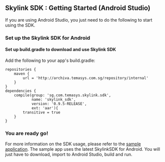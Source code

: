 ## Skylink SDK : Getting Started (Android Studio)

If you are using Android Studio, you just need to do the following to
start using the SDK.

### Set up the Skylink SDK for Android

#### Set up build.gradle to download and use Skylink SDK

Add the following to your app's build.gradle:

    repositories {
        maven {
            url = 'http://archiva.temasys.com.sg/repository/internal'
        }
    }
    dependencies {
        compile(group: 'sg.com.temasys.skylink.sdk',
                name: 'skylink_sdk',
                version: '0.9.5-RELEASE',
                ext: 'aar'){
            transitive = true
        }
    }

### You are ready  go!

For more information on the SDK usage, please refer to the [sample application](https://github.com/Temasys/skylink-android-sample). The sample app uses the latest SkylinkSDK for Android. You will just have to download, import to Android Studio, build and run.

